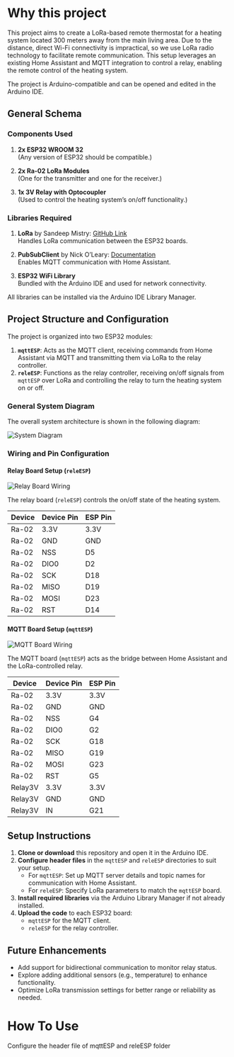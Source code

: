 # Why this project
This project aims to create a LoRa-based remote thermostat for a heating system located 300 meters away from the main living area. Due to the distance, direct Wi-Fi connectivity is impractical, so we use LoRa radio technology to facilitate remote communication. This setup leverages an existing Home Assistant and MQTT integration to control a relay, enabling the remote control of the heating system.

The project is Arduino-compatible and can be opened and edited in the Arduino IDE.
## General Schema

### Components Used

1. **2x ESP32 WROOM 32**  
   (Any version of ESP32 should be compatible.)
   
2. **2x Ra-02 LoRa Modules**  
   (One for the transmitter and one for the receiver.)

3. **1x 3V Relay with Optocoupler**  
   (Used to control the heating system’s on/off functionality.)

### Libraries Required

1. **LoRa** by Sandeep Mistry: [GitHub Link](https://github.com/sandeepmistry/arduino-LoRa)  
   Handles LoRa communication between the ESP32 boards.

2. **PubSubClient** by Nick O’Leary: [Documentation](https://pubsubclient.knolleary.net/)  
   Enables MQTT communication with Home Assistant.

3. **ESP32 WiFi Library**  
   Bundled with the Arduino IDE and used for network connectivity.

All libraries can be installed via the Arduino IDE Library Manager.


## Project Structure and Configuration

The project is organized into two ESP32 modules:

1. **`mqttESP`**: Acts as the MQTT client, receiving commands from Home Assistant via MQTT and transmitting them via LoRa to the relay controller.
2. **`releESP`**: Functions as the relay controller, receiving on/off signals from `mqttESP` over LoRa and controlling the relay to turn the heating system on or off.


### General System Diagram

The overall system architecture is shown in the following diagram:

![System Diagram](https://github.com/user-attachments/assets/4ba15109-57bc-4f7f-90d3-6e03bf4c38f8)



### Wiring and Pin Configuration

#### Relay Board Setup (`releESP`)

![Relay Board Wiring](https://github.com/user-attachments/assets/8f2df546-56ef-4fdc-b85d-5578c653a28d)

The relay board (`releESP`) controls the on/off state of the heating system.

| Device | Device Pin | ESP Pin |
|--------|------------|---------|
| Ra-02  | 3.3V       | 3.3V    |
| Ra-02  | GND        | GND     |
| Ra-02  | NSS        | D5      |
| Ra-02  | DIO0       | D2      |
| Ra-02  | SCK        | D18     |
| Ra-02  | MISO       | D19     |
| Ra-02  | MOSI       | D23     |
| Ra-02  | RST        | D14     |

#### MQTT Board Setup (`mqttESP`)

![MQTT Board Wiring](https://github.com/user-attachments/assets/5ccb5b86-fdc9-4d5d-86a9-5a70ffdb9e7b)

The MQTT board (`mqttESP`) acts as the bridge between Home Assistant and the LoRa-controlled relay.

| Device  | Device Pin | ESP Pin |
|---------|------------|---------|
| Ra-02   | 3.3V       | 3.3V    |
| Ra-02   | GND        | GND     |
| Ra-02   | NSS        | G4      |
| Ra-02   | DIO0       | G2      |
| Ra-02   | SCK        | G18     |
| Ra-02   | MISO       | G19     |
| Ra-02   | MOSI       | G23     |
| Ra-02   | RST        | G5      |
| Relay3V | 3.3V       | 3.3V    |
| Relay3V | GND        | GND     |
| Relay3V | IN         | G21     |

## Setup Instructions

1. **Clone or download** this repository and open it in the Arduino IDE.
2. **Configure header files** in the `mqttESP` and `releESP` directories to suit your setup.
   - For `mqttESP`: Set up MQTT server details and topic names for communication with Home Assistant.
   - For `releESP`: Specify LoRa parameters to match the `mqttESP` board.
3. **Install required libraries** via the Arduino Library Manager if not already installed.
4. **Upload the code** to each ESP32 board:
   - `mqttESP` for the MQTT client.
   - `releESP` for the relay controller.

## Future Enhancements

- Add support for bidirectional communication to monitor relay status.
- Explore adding additional sensors (e.g., temperature) to enhance functionality.
- Optimize LoRa transmission settings for better range or reliability as needed.



# How To Use
Configure the header file of mqttESP and releESP folder
